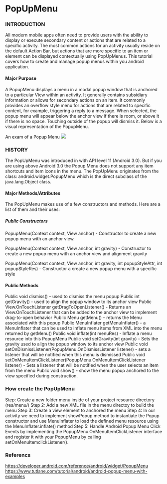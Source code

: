 PopUpMenu
===============

### INTRODUCTION
All modern mobile apps often need to provide users with the ability to display or execute secondary content or actions that are related to a specific activity. The most common actions for an activity usually reside on the default Action Bar, but actions that are more specific to an item or element can be displayed contextually using PopUpMenus. This tutorial covers how to create and manage popup menus within you android application. 

#### Major Purpose
A PopupMenu displays a menu in a modal popup window that is anchored to a particular View within an activity. It generally contains subsidiary information or allows for secondary actions on an item. It commonly provides an overflow style menu for actions that are related to specific content, for example, triggering a reply to a message. When selected, the popup menu will appear below the anchor view if there is room, or above it if there is no space. Touching outside of the popup will dismiss it. Below is a visual representation of the PopupMenu.

An exam of a Popup Menu
![](https://github.com/dchristie75/CENG319/edit/master/images/popupmenu.png)

### HISTORY 
The PopUpMenu was introduced in with API level 11 (Android 3.0). But if you are using above Android 3.0 the Popup Menu does not support any item shortcuts and item icons in the menu. The PopUpMenu originates from the class: android.widget.PopupMenu which is the direct subclass of the java.lang.Object class.

#### Major Methods/Attributes
The PopUpMenu makes use of a few constructors and methods. Here are a list of them and their uses: 

##### Public Constructors
PopupMenu(Context context, View anchor) - Constructor to create a new popup menu with an anchor view.

PopupMenu(Context context, View anchor, int gravity) - Constructor to create a new popup menu with an anchor view and alignment gravity

PopupMenu(Context context, View anchor, int gravity, int popupStyleAttr, int popupStyleRes) - Constructor a create a new popup menu with                                                                                               a specific style
#### Public Methods
Public void dismiss() – used to dismiss the menu popup
Public int getGravity() - used to align the popup window to its anchor view
Public View.OnTouchListener getDragToOpenListener() - Returns an View.OnTouchListener that can be added to the anchor view to implement                                                       drag-to-open behavior
Public Menu getMenu() – returns the Menu associated with this popup
Public MenuInflater getMenuInflater() - a MenuInflater that can be used to inflate menu items from XML into the menu returned by                                                 getMenu()
Public void inflate(int menuRes) - Inflate a menu resource into this PopupMenu
Public void setGravity(int gravity) - Sets the gravity used to align the popup window to its anchor view
Public void setOnDismissListener(PopupMenu.OnDismissListener listener) - sets a listener that will be notified when this menu is                                                                                  dismissed
Public void setOnMenuItemClickListener(PopupMenu.OnMenuItemClickListener listener) - Sets a listener that will be notified when the user                                                                                      selects an item from the menu
Public void show() - show the menu popup anchored to the view specified during construction.

### How create the PopUpMenu
Step: Create a new folder menu inside of your project resource directory (res/menu/) 
Step 2: Add a new XML file in the menu directoy to build the menu
Step 3: Create a view element to anchored the menu
Step 4: In our activity we need to implement showPopup method to instantiate the Popup constructor and use MenuInflater to load the             defined menu resource using the MenuInflater.inflate() method 
Step 5: Handle Android Popup Menu Click Events by implementing the PopupMenu.OnMenuItemClickListener interface and register it                   with your PopupMenu by calling setOnMenuItemclickListener().


### Referencs

https://developer.android.com/reference/android/widget/PopupMenu
https://www.tutlane.com/tutorial/android/android-popup-menu-with-examples

